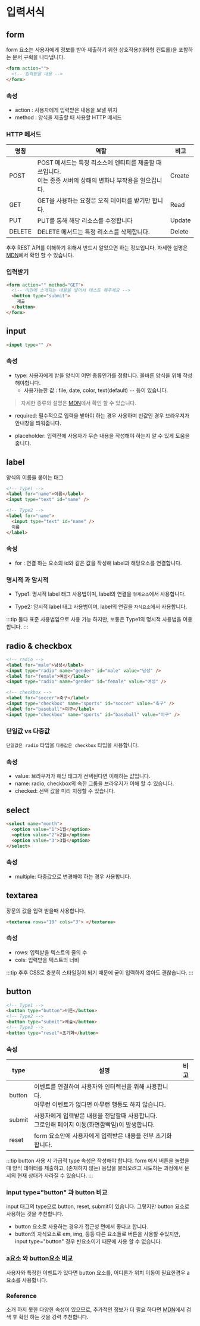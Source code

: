 # 입력서식

## form

form 요소는 사용자에게 정보를 받아 제출하기 위한 상호작용(대화형 컨트롤)을 포함하는 문서 구획을 나타냅니다.

```html
<form action="">
  <!-- 입력받을 내용 -->
</form>
```

### 속성

- action : 사용자에게 입력받은 내용을 보낼 위치
- method : 양식을 제출할 때 사용할 HTTP 메서드

### HTTP 메서드 <Badge type="tip" text="필수" vertical="top" />

| 명칭   | 역할                                                                                                                | 비고   |
| ------ | ------------------------------------------------------------------------------------------------------------------- | ------ |
| POST   | POST 메서드는 특정 리소스에 엔티티를 제출할 때 쓰입니다. <br /> 이는 종종 서버의 상태의 변화나 부작용을 일으킵니다. | Create |
| GET    | GET을 사용하는 요청은 오직 데이터를 받기만 합니다.                                                                  | Read   |
| PUT    | PUT를 통해 해당 리소스를 수정합니다                                                                                 | Update |
| DELETE | DELETE 메서드는 특정 리소스를 삭제합니다.                                                                           | Delete |

추후 REST API를 이해하기 위해서 반드시 알았으면 하는 정보입니다.
자세한 설명은 [MDN](https://developer.mozilla.org/ko/docs/Web/HTTP/Methods)에서 확인 할 수 있습니다.

### 입력받기

```html
<form action="" method="GET">
  <!-- 이안에 소개되는 내용을 넣어서 태스트 해주세요 -->
  <button type="submit">
    제출
  </button>
</form>
```

## input

```html
<input type="" />
```

### 속성

- type: 사용자에게 받을 양식이 어떤 종류인가를 정합니다. 올바른 양식을 위해 작성 해야합니다.
  - 사용가능한 값 : file, date, color, text(default) ⋯ 등이 있습니다.

> 자세한 종류와 설명은 [MDN](https://developer.mozilla.org/ko/docs/Web/HTML/Element/Input)에서 확인 할 수 있습니다.

- required: 필수적으로 입력을 받아야 하는 경우 사용하며 빈값인 경우 브라우저가 안내창을 띄워줍니다.

- placeholder: 입력전에 사용자가 무슨 내용을 작성해야 하는지 알 수 있게 도움을 줍니다.

## label

양식의 이름을 붙이는 태그

```html
<!-- Type1 -->
<label for="name">이름</label>
<input type="text" id="name" />

<!-- Type2 -->
<label for="name">
  <input type="text" id="name" />
  이름
</label>
```

### 속성

- for : 연결 하는 요소의 id와 같은 값을 작성해 label과 해당요소를 연결합니다.

### 명시적 과 암시적

- Type1: 명시적 label 태그 사용법이며, label의 연결을 `형제요소`에서 사용합니다.

- Type2: 암시적 label 태그 사용법이며, label의 연결을 `자식요소`에서 사용합니다.

:::tip
둘다 표준 사용법임으로 사용 가능 하지만, 보통은 Type1의 명시적 사용법을 이용합니다.
:::

## radio & checkbox

```html
<!-- radio -->
<label for="male">남성</label>
<input type="radio" name="gender" id="male" value="남성" />
<label for="female">여성</label>
<input type="radio" name="gender" id="female" value="여성" />

<!-- checkbox -->
<label for="soccer">축구</label>
<input type="checkbox" name="sports" id="soccer" value="축구" />
<label for="baseball">야구</label>
<input type="checkbox" name="sports" id="baseball" value="야구" />
```

### 단일값 vs 다중값

`단일값은 radio` 타입을 `다중값은 checkbox` 타입을 사용합니다.

### 속성

- value: 브라우저가 해당 태그가 선택된다면 이해하는 값입니다.
- name: radio, checkbox의 속한 그룹을 브라우저가 이해 할 수 있습니다.
- checked: 선택 값을 미리 지정할 수 있습니다.

## select

```html
<select name="month">
  <option value="1">1월</option>
  <option value="2">2월</option>
  <option value="3">3월</option>
</select>
```

### 속성

- multiple: 다중값으로 변경해야 하는 경우 사용합니다.

## textarea

장문의 값을 입력 받을때 사용합니다.

```html
<textarea rows="10" cols="3"> </textarea>
```

### 속성

- rows: 입력받을 텍스트의 줄의 수
- cols: 입력받을 텍스트의 너비

:::tip
추후 CSS로 충분히 스타일링이 되기 때문에 굳이 입력하지 않아도 괜찮습니다.
:::

## button

```html
<!-- Type1 -->
<button type="button">버튼</button>
<!-- Type2 -->
<button type="submit">제출</button>
<!-- Type3 -->
<button type="reset">초기화</button>
```

### 속성

| type   | 설명                                                                                                           | 비고 |
| ------ | -------------------------------------------------------------------------------------------------------------- | ---- |
| button | 이벤트를 연결하여 사용자와 인터렉션을 위해 사용합니다.<br/>아무런 이벤트가 없다면 아무런 행동도 하지 않습니다. |      |
| submit | 사용자에게 입력받은 내용을 전달할때 사용합니다.<br/> 그로인해 페이지 이동(화면깜빡임)이 발생합니다.            |      |
| reset  | form 요소안에 사용자에게 입력받은 내용을 전부 초기화 합니다.                                                   |      |

:::tip
button 사용 시 가급적 type 속성은 작성해야 합니다.
form 에서 버튼을 눌렀을 때 양식 데이터를 제출하고, (존재하지 않는) 응답을 불러오려고 시도하는 과정에서 문서의 현재 상태가 사라질 수 있습니다.
:::

### input type="button" 과 button 비교

input 태그의 type으로 button, reset, submit이 있습니다. 그렇지만 button 요소로 사용하는 것을 추천합니다.

- button 요소로 사용하는 경우가 접근성 면에서 좋다고 합니다.
- button의 자식요소로 em, img, 등등 다른 요소들로 버튼을 사용할 수있지만, input type="button" 경우 빈요소이기 때문에 사용 할 수 없습니다.

### a요소 와 button요소 비교

사용자와 특정한 이벤트가 있다면 button 요소를, 어디론가 위치 이동이 필요한경우 a 요소를 사용합니다.

### Reference

소개 하지 못한 다양한 속성이 있으므로, 추가적인 정보가 더 필요 하다면 [MDN](https://developer.mozilla.org/ko/)에서 검색 후 확인 하는 것을 강력 추천합니다.
